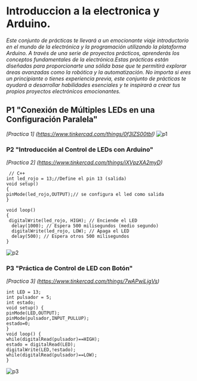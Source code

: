 # Introduccion a la electronica y Arduino.

*Este conjunto de prácticas te llevará a un emocionante viaje introductorio en el mundo de la electrónica y la programación utilizando la plataforma Arduino. A través de una serie de proyectos prácticos, aprenderás los conceptos fundamentales de la electrónica.Estas prácticas están diseñadas para proporcionarte una sólida base que te permitirá explorar áreas avanzadas como la robótica y la automatización. No importa si eres un principiante o tienes experiencia previa, este conjunto de prácticas te ayudará a desarrollar habilidades esenciales y te inspirará a crear tus propios proyectos electrónicos emocionantes.*

## P1 "Conexión de Múltiples LEDs en una Configuración Paralela"

*[Practica 1] (https://www.tinkercad.com/things/0f3lZS00tbI)*
![p1](https://github.com/Andrey-PL-2000/Introduccion-Electronica-Y-Arduino./assets/117885708/922f1d1b-7c51-4fc2-9087-0672257ed194)

### P2 "Introducción al Control de LEDs con Arduino"

*[Practica 2] (https://www.tinkercad.com/things/iXVpzXA2myD)*


```
 // C++
int led_rojo = 13;//Define el pin 13 (salida)
void setup()
{
pinMode(led_rojo,OUTPUT);// se configura el led como salida
}

void loop()
{
 digitalWrite(led_rojo, HIGH); // Enciende el LED
  delay(1000); // Espera 500 milisegundos (medio segundo)
  digitalWrite(led_rojo, LOW); // Apaga el LED
  delay(500); // Espera otros 500 milisegundos
} 
```
![p2](https://github.com/Andrey-PL-2000/Introduccion-Electronica-Y-Arduino./assets/117885708/395c3924-f9db-4407-b13c-d952b90c82ac)

### P3 "Práctica de Control de LED con Botón"

*[Practica 3] (https://www.tinkercad.com/things/7wAPwiLjgVs)*

```
int LED = 13;
int pulsador = 5; 
int estado;
void setup() {
pinMode(LED,OUTPUT);
pinMode(pulsador,INPUT_PULLUP);
estado=0;
}
void loop() {
while(digitalRead(pulsador)==HIGH);
estado = digitalRead(LED);
digitalWrite(LED,!estado);
while(digitalRead(pulsador)==LOW);
}
```
![p3](https://github.com/Andrey-PL-2000/Introduccion-Electronica-Y-Arduino./assets/117885708/bc87b677-35cc-440d-9f8b-accce234203d)

### 
